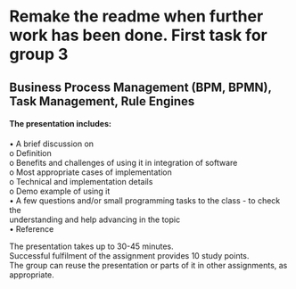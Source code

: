# Remake the readme when further work has been done. First task for group 3

## Business Process Management (BPM, BPMN), Task Management, Rule Engines  
   

#### The presentation includes:  
• A brief discussion on  
o Definition  
o Benefits and challenges of using it in integration of software  
o Most appropriate cases of implementation  
o Technical and implementation details  
o Demo example of using it  
	• A few questions and/or small programming tasks to the class - to check the  
	  understanding and help advancing in the topic  
	• Reference  
  
  
The presentation takes up to 30-45 minutes.  
Successful fulfilment of the assignment provides 10 study points.  
The group can reuse the presentation or parts of it in other assignments, as appropriate.  

